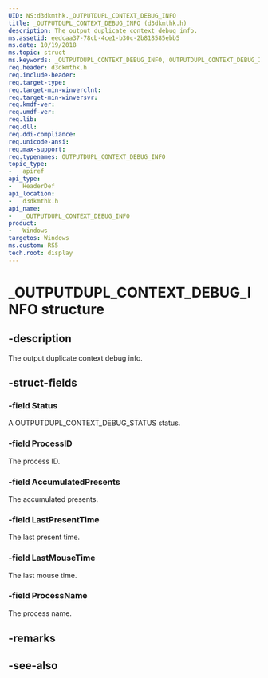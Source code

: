 ```yaml
---
UID: NS:d3dkmthk._OUTPUTDUPL_CONTEXT_DEBUG_INFO
title: _OUTPUTDUPL_CONTEXT_DEBUG_INFO (d3dkmthk.h)
description: The output duplicate context debug info.
ms.assetid: eedcaa37-78cb-4ce1-b30c-2b818585ebb5
ms.date: 10/19/2018
ms.topic: struct
ms.keywords: _OUTPUTDUPL_CONTEXT_DEBUG_INFO, OUTPUTDUPL_CONTEXT_DEBUG_INFO, 
req.header: d3dkmthk.h
req.include-header:
req.target-type:
req.target-min-winverclnt:
req.target-min-winversvr:
req.kmdf-ver:
req.umdf-ver:
req.lib:
req.dll:
req.ddi-compliance:
req.unicode-ansi:
req.max-support:
req.typenames: OUTPUTDUPL_CONTEXT_DEBUG_INFO
topic_type: 
-	apiref
api_type: 
-	HeaderDef
api_location: 
-	d3dkmthk.h
api_name: 
-	_OUTPUTDUPL_CONTEXT_DEBUG_INFO
product:
-	Windows
targetos: Windows
ms.custom: RS5
tech.root: display
---
```


# _OUTPUTDUPL_CONTEXT_DEBUG_INFO structure

## -description

The output duplicate context debug info.

## -struct-fields

### -field Status

A OUTPUTDUPL_CONTEXT_DEBUG_STATUS status.

### -field ProcessID

The process ID.

### -field AccumulatedPresents

The accumulated presents.

### -field LastPresentTime

The last present time.

### -field LastMouseTime

The last mouse time.

### -field ProcessName
 
The process name.

## -remarks

## -see-also
